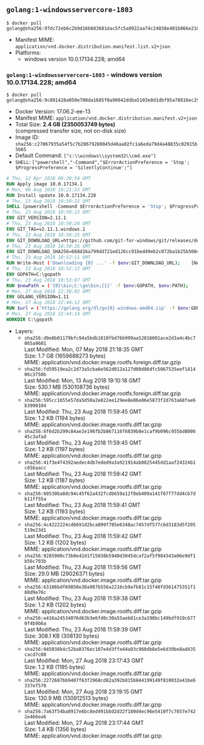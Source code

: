 ## `golang:1-windowsservercore-1803`

```console
$ docker pull golang@sha256:97dc72eb6c2b9d16b603681dac5fc5a8922aa74c24038e401b866e2108d12d3c
```

-	Manifest MIME: `application/vnd.docker.distribution.manifest.list.v2+json`
-	Platforms:
	-	windows version 10.0.17134.228; amd64

### `golang:1-windowsservercore-1803` - windows version 10.0.17134.228; amd64

```console
$ docker pull golang@sha256:9c881428a050e700da1685f0a90042ddba5103e8d1dbf95a78816ec29da1fde3
```

-	Docker Version: 17.06.2-ee-13
-	Manifest MIME: `application/vnd.docker.distribution.manifest.v2+json`
-	Total Size: **2.4 GB (2350053749 bytes)**  
	(compressed transfer size, not on-disk size)
-	Image ID: `sha256:c27067935a54f5c7b20679280045d46aa02fc1a6eda79d4a48835c02915b5b65`
-	Default Command: `["c:\\windows\\system32\\cmd.exe"]`
-	`SHELL`: `["powershell","-Command","$ErrorActionPreference = 'Stop'; $ProgressPreference = 'SilentlyContinue';"]`

```dockerfile
# Thu, 12 Apr 2018 09:20:54 GMT
RUN Apply image 10.0.17134.1
# Mon, 06 Aug 2018 18:21:55 GMT
RUN Install update 10.0.17134.228
# Thu, 23 Aug 2018 10:50:22 GMT
SHELL [powershell -Command $ErrorActionPreference = 'Stop'; $ProgressPreference = 'SilentlyContinue';]
# Thu, 23 Aug 2018 10:50:23 GMT
ENV GIT_VERSION=2.11.1
# Thu, 23 Aug 2018 10:50:24 GMT
ENV GIT_TAG=v2.11.1.windows.1
# Thu, 23 Aug 2018 10:50:25 GMT
ENV GIT_DOWNLOAD_URL=https://github.com/git-for-windows/git/releases/download/v2.11.1.windows.1/MinGit-2.11.1-64-bit.zip
# Thu, 23 Aug 2018 10:50:26 GMT
ENV GIT_DOWNLOAD_SHA256=668d16a799dd721ed126cc91bed49eb2c072ba1b25b50048280a4e2c5ed56e59
# Thu, 23 Aug 2018 10:52:11 GMT
RUN Write-Host ('Downloading {0} ...' -f $env:GIT_DOWNLOAD_URL); 	[Net.ServicePointManager]::SecurityProtocol = [Net.SecurityProtocolType]::Tls12; 	Invoke-WebRequest -Uri $env:GIT_DOWNLOAD_URL -OutFile 'git.zip'; 		Write-Host ('Verifying sha256 ({0}) ...' -f $env:GIT_DOWNLOAD_SHA256); 	if ((Get-FileHash git.zip -Algorithm sha256).Hash -ne $env:GIT_DOWNLOAD_SHA256) { 		Write-Host 'FAILED!'; 		exit 1; 	}; 		Write-Host 'Expanding ...'; 	Expand-Archive -Path git.zip -DestinationPath C:\git\.; 		Write-Host 'Removing ...'; 	Remove-Item git.zip -Force; 		Write-Host 'Updating PATH ...'; 	$env:PATH = 'C:\git\cmd;C:\git\mingw64\bin;C:\git\usr\bin;' + $env:PATH; 	[Environment]::SetEnvironmentVariable('PATH', $env:PATH, [EnvironmentVariableTarget]::Machine); 		Write-Host 'Verifying install ...'; 	Write-Host '  git --version'; git --version; 		Write-Host 'Complete.';
# Thu, 23 Aug 2018 10:52:12 GMT
ENV GOPATH=C:\gopath
# Thu, 23 Aug 2018 10:53:07 GMT
RUN $newPath = ('{0}\bin;C:\go\bin;{1}' -f $env:GOPATH, $env:PATH); 	Write-Host ('Updating PATH: {0}' -f $newPath); 	[Environment]::SetEnvironmentVariable('PATH', $newPath, [EnvironmentVariableTarget]::Machine);
# Mon, 27 Aug 2018 22:38:02 GMT
ENV GOLANG_VERSION=1.11
# Mon, 27 Aug 2018 22:44:12 GMT
RUN $url = ('https://golang.org/dl/go{0}.windows-amd64.zip' -f $env:GOLANG_VERSION); 	Write-Host ('Downloading {0} ...' -f $url); 	Invoke-WebRequest -Uri $url -OutFile 'go.zip'; 		$sha256 = '29f9291270f0b303d0b270f993972ead215b1bad3cc674a0b8a09699d978aeb4'; 	Write-Host ('Verifying sha256 ({0}) ...' -f $sha256); 	if ((Get-FileHash go.zip -Algorithm sha256).Hash -ne $sha256) { 		Write-Host 'FAILED!'; 		exit 1; 	}; 		Write-Host 'Expanding ...'; 	Expand-Archive go.zip -DestinationPath C:\; 		Write-Host 'Verifying install ("go version") ...'; 	go version; 		Write-Host 'Removing ...'; 	Remove-Item go.zip -Force; 		Write-Host 'Complete.';
# Mon, 27 Aug 2018 22:44:14 GMT
WORKDIR C:\gopath
```

-	Layers:
	-	`sha256:d9e8b01179bfc94a5bdb1810fbd76b999aa52016001ace2d3a4c4bc7065a9601`  
		Last Modified: Mon, 07 May 2018 21:18:35 GMT  
		Size: 1.7 GB (1659688273 bytes)  
		MIME: application/vnd.docker.image.rootfs.foreign.diff.tar.gzip
	-	`sha256:fd59519ea2c2d73a5cba6e562d012a127d08d86dfc5067535eef141406c3750b`  
		Last Modified: Mon, 13 Aug 2018 19:10:18 GMT  
		Size: 530.1 MB (530108736 bytes)  
		MIME: application/vnd.docker.image.rootfs.foreign.diff.tar.gzip
	-	`sha256:595cc1655e57da5d50a2e822ee129ee8e86e86e5873f2d763a68fae6b3990104`  
		Last Modified: Thu, 23 Aug 2018 11:59:45 GMT  
		Size: 1.2 KB (1194 bytes)  
		MIME: application/vnd.docker.image.rootfs.diff.tar.gzip
	-	`sha256:6f6d2b299c84ae2e198fb2b867116f6839b0e1caf9b096c955bd800645c3afad`  
		Last Modified: Thu, 23 Aug 2018 11:59:45 GMT  
		Size: 1.2 KB (1197 bytes)  
		MIME: application/vnd.docker.image.rootfs.diff.tar.gzip
	-	`sha256:41f3e4f4392aedec4db7eded9a3a921914ab0825445dd1aaf24324b1c856aacc`  
		Last Modified: Thu, 23 Aug 2018 11:59:42 GMT  
		Size: 1.2 KB (1187 bytes)  
		MIME: application/vnd.docker.image.rootfs.diff.tar.gzip
	-	`sha256:60530ba8dc94c45f62a432fcdb659a12f8eb409a141f67f77dd4cb7db11ff55a`  
		Last Modified: Thu, 23 Aug 2018 11:59:41 GMT  
		Size: 1.2 KB (1193 bytes)  
		MIME: application/vnd.docker.image.rootfs.diff.tar.gzip
	-	`sha256:4c4222224cd6691d2bca899f785e6348ac7457df577c6d3183d5f205519e23d1`  
		Last Modified: Thu, 23 Aug 2018 11:59:42 GMT  
		Size: 1.2 KB (1202 bytes)  
		MIME: application/vnd.docker.image.rootfs.diff.tar.gzip
	-	`sha256:9285900c73b0e42d1f15038b5940d3045dcaf2af5f984343a06e9df1b56c703b`  
		Last Modified: Thu, 23 Aug 2018 11:59:56 GMT  
		Size: 29.0 MB (29026371 bytes)  
		MIME: application/vnd.docker.image.rootfs.diff.tar.gzip
	-	`sha256:63186bdf69850e38a987b556a2216cb9afb81c15f48fd361475351f188d9e76c`  
		Last Modified: Thu, 23 Aug 2018 11:59:38 GMT  
		Size: 1.2 KB (1202 bytes)  
		MIME: application/vnd.docker.image.rootfs.diff.tar.gzip
	-	`sha256:e416a24534076d63b3e6fd0c30a55aeb81ce3a198bc149bdf919c6770f4b9b6a`  
		Last Modified: Thu, 23 Aug 2018 11:59:39 GMT  
		Size: 308.1 KB (308130 bytes)  
		MIME: application/vnd.docker.image.rootfs.diff.tar.gzip
	-	`sha256:045038b4c52ba8376ec107e4d3ffe44a93c960db8e5e6d39be8ad435cacd7c08`  
		Last Modified: Mon, 27 Aug 2018 23:17:43 GMT  
		Size: 1.2 KB (1195 bytes)  
		MIME: application/vnd.docker.image.rootfs.diff.tar.gzip
	-	`sha256:2272687bb9407f63f2968cd82a392b815b844199149f810032e41be6337ef578`  
		Last Modified: Mon, 27 Aug 2018 23:19:15 GMT  
		Size: 130.9 MB (130912513 bytes)  
		MIME: application/vnd.docker.image.rootfs.diff.tar.gzip
	-	`sha256:7a63f54ba8917e6bc8ed491bbd2d32f180d4ec96e5410f7c7857e7422e466ea6`  
		Last Modified: Mon, 27 Aug 2018 23:17:44 GMT  
		Size: 1.4 KB (1356 bytes)  
		MIME: application/vnd.docker.image.rootfs.diff.tar.gzip
